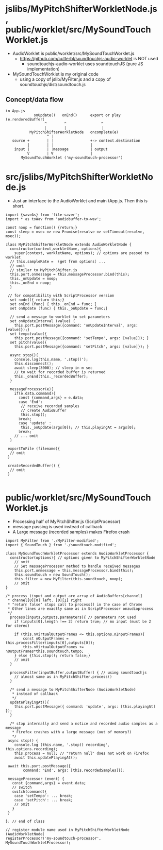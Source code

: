 # jslibs/MyPitchShifterWorkletNode.js, public/worklet/src/MySoundTouchWorklet.js #

- AudioWorklet is public/worklet/src/MySoundTouchWorklet.js
  - https://github.com/cutterbl/soundtouchjs-audio-worklet is NOT used
     - soundtouchjs-audio-worklet uses soundtouchJS (pure JS implementation)
- MySoundTouchWorklet is my original code
  - using a copy of jslib/MyFilter.js 
and a copy of soundtouchjs/dist/soundtouch.js

## Concept/data flow ##

```
in App.js
             onUpdate()   onEnd()      export or play (e.renderedBuffer)
                  ^        ^                ^
                  |        |                |
           MyPitchShifterWorkletNode   oncomplete(e) 
                   ^ |
   source +        | |                 +-> context.destination 
          |        | |                 | 
    input |        | |message          | output
          V        | V                 | 
       MySoundTouchWorklet ('my-soundtouch-processor')

```
# src/jslibs/MyPitchShifterWorkletNode.js #

- Just an interface to the AudioWorklet and main (App.js. Then this is short.

```
import {saveAs} from 'file-saver';
import * as toWav from 'audiobuffer-to-wav';

const noop = function() {return;}
const sleep = msec => new Promise(resolve => setTimeout(resolve, msec));

class MyPitchShifterWorkletNode extends AudioWorkletNode {
  constructor(context,workletName, options){
    super(context, workletName, options); // options are passed to worklet
  // this.sampleRate =  (get from options) ...
  // omit 
  // similar to MyPitchShifter.js
  this.port.onmessage = this.messageProcessor.bind(this);
  this._onUpdate = noop;
  this._onEnd = noop;
  }

 // for compatibility with ScriptProcessor version
  set node(){ return this;} 
  set onEnd (func) { this._onEnd = func; }
  set onUpdate (func) { this._onUpdate = func;}

  // send a message to worklet to set parameters
  set onUpdateInterval (value) { 
    this.port.postMessage({command: 'onUpdateInterval', args: [value]});}
  set tempo(value){
    this.port.postMessage({command: 'setTempo', args: [value]}); }
  set pitch(value){
    this.port.postMessage({command: 'setPitch', args: [value]}); }

  async stop(){
    console.log(this.name, '.stop()');
    this.disconnect();
    await sleep(3000); // sleep in m sec 
    // to wait for recorded buffer is returned
    this._onEnd(this._recordedBuffer);
  }

  messageProcessor(e){
    if(e.data.command){
      const {command,args} = e.data;
      case 'End': 
       // receive recorded samples
       // create AudioBuffer
       this.stop(); 
      break;
      case 'update' : 
       this._onUpdate(args[0]); // this.playingAt = args[0];
      break;
    // ... omit
  }   

 exportToFile (filename){
  // omit
 }

 createRecordedBuffer() {
  // omit
 }


```

# public/worklet/src/MySoundTouchWorklet.js #

- Processing half of MyPitchShifter.js (ScriptProcessor)
- message passing is used instead of callback
- A Large message (recorded samples) makes Firefox crash 

```
import MyFilter from './MyFilter-modified';
import { SoundTouch } from './soundtouch-modified';

class MySoundTouchWorkletProcessor extends AudioWorkletProcessor {
  constructor(options){ // options given to MyPitchShifterWorkletNode
    // omit
    // Set messageProcessor method to handle received messages
    this.port.onmessage = this.messageProcessor.bind(this);
    this.soundtouch = new SoundTouch();
    this.filter = new MyFilter(this.soundtouch, noop);
    // omit
}

/* process (input and output are array of AudioBuffers[channel] 
 * channel[0][0] left, [0][1] right 
 * "return false" stops call to process() in the case of Chrome
 * Other lines are exactly same as in ScriptProcessor onaudioprocess
 */
  process(inputs,outputs,parameters){ // parameters not used
    if (inputs[0].length !== 2) return true; // no input (must be 2 for stereo) 

    if (this.nVirtualOutputFrames <= this.options.nInputFrames){
        const nOutputFrames = this.processFilter(inputs[0],outputs[0]);
        this.nVirtualOutputFrames += nOutputFrames*this.soundtouch.tempo;
    } else {this.stop(); return false;}
    // omit
  }

  processFilter(inputBuffer,outputBuffer) { // using soundtouchjs
    // almost same as in MyPitchShifter.process()
  }

  /* send a message to MyPitchShifterNode (AudioWorkletNode) 
   * instead of callback 
   */ 
  updatePlayingAt(){
    this.port.postMessage({ command: 'update', args: [this.playingAt] });
  }

  /* stop internally and send a notice and recorded audio samples as a message
   * Firefox crashes with a large message (out of memory?)
   */
 async stop() {
    console.log (this.name, '.stop() recording', this.options.recording);
    this.process = null; // "return null" does not work on Firefox
    await this.updatePlayingAt();

 await this.port.postMessage({ 
        command: 'End', args: [this.recordedSamples]});

 messageProcessor (event) {
   const {command,args} = event.data;
   // switch
   switch(command){
    case 'setTempo': ... break;
    case 'setPitch': ... break;
    // omit 
   }
 }

}; // end of class

// register module name used in MyPitchShifterWorkletNode (AudioWorkletNode)
registerProcessor('my-soundtouch-processor', MySoundTouchWorkletProcessor);

```

